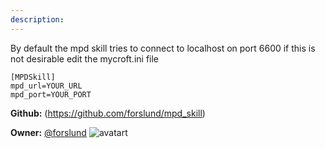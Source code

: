 ```yaml
---
description: 
---
```

By default the mpd skill tries to connect to localhost on port 6600 if this is not desirable edit the mycroft.ini file

```
[MPDSkill]
mpd_url=YOUR_URL
mpd_port=YOUR_PORT
```

**Github:** (https://github.com/forslund/mpd_skill)

**Owner:** [@forslund](https://github.com/forslund) ![avatart](https://avatars0.githubusercontent.com/u/804543?v=4)

